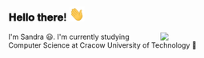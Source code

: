 <h2> 𝐇𝐞𝐥𝐥𝐨 𝐭𝐡𝐞𝐫𝐞! <img src="https://raw.githubusercontent.com/ABSphreak/ABSphreak/master/gifs/Hi.gif" width="30px"></h2>
<img align='right' src="https://media4.giphy.com/media/v1.Y2lkPTc5MGI3NjExNTJveHIxNzl2dmRkaWRiYzg2MTlzdW43aXo4ZTc3MWI4NDJpNmg4ZiZlcD12MV9pbnRlcm5hbF9naWZfYnlfaWQmY3Q9cw/AwyZ1ULV2idDqlbNb5/giphy.gif" width='200"'>
I'm Sandra 😃. I'm currently studying Computer Science at Cracow University of Technology 🐸

<!--
**sandra4747/sandra4747** is a ✨ _special_ ✨ repository because its `README.md` (this file) appears on your GitHub profile.

Here are some ideas to get you started:

- 🔭 I’m currently working on ...
- 🌱 I’m currently learning ...
- 👯 I’m looking to collaborate on ...
- 🤔 I’m looking for help with ...
- 💬 Ask me about ...
- 📫 How to reach me: ...
- 😄 Pronouns: ...
- ⚡ Fun fact: ...
-->
